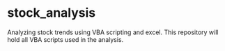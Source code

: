 # stock_analysis
Analyzing stock trends using VBA scripting and excel. This repository will hold all VBA scripts used in the analysis. 
